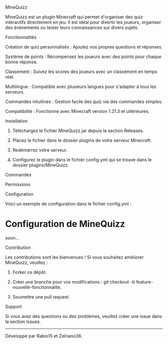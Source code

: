MineQuizz

MineQuizz est un plugin Minecraft qui permet d'organiser des quiz interactifs directement en jeu. Il est idéal pour divertir les joueurs, organiser des événements ou tester leurs connaissances sur divers sujets.

Fonctionnalités

Création de quiz personnalisés : Ajoutez vos propres questions et réponses.

Système de points : Récompensez les joueurs avec des points pour chaque bonne réponse.

Classement : Suivez les scores des joueurs avec un classement en temps réel.

Multilingue : Compatible avec plusieurs langues pour s'adapter à tous les serveurs.

Commandes intuitives : Gestion facile des quiz via des commandes simples.

Compatibilité : Fonctionne avec Minecraft version 1.21.3 et ultérieures.


Installation

1. Téléchargez le fichier MineQuizz.jar depuis la section Releases.


2. Placez le fichier dans le dossier plugins de votre serveur Minecraft.


3. Redémarrez votre serveur.


4. Configurez le plugin dans le fichier config.yml qui se trouve dans le dossier plugins/MineQuizz.



Commandes

Permissions

Configuration

Voici un exemple de configuration dans le fichier config.yml :

# Configuration de MineQuizz
soon...

Contribution

Les contributions sont les bienvenues ! Si vous souhaitez améliorer MineQuizz, veuillez :

1. Forker ce dépôt.


2. Créer une branche pour vos modifications : git checkout -b feature-nouvelle-fonctionnalite.


3. Soumettre une pull request.



Support

Si vous avez des questions ou des problèmes, veuillez créer une issue dans la section Issues.


---

Développé par Rabio15 et Zelriano36.

